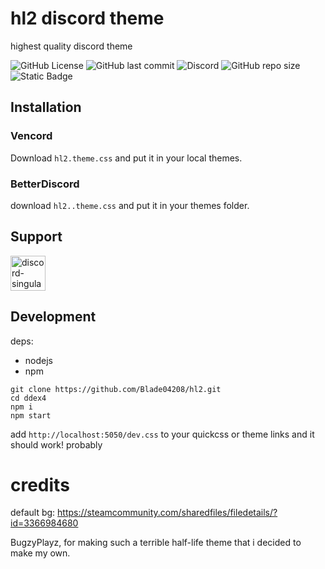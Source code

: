 
# hl2 discord theme
highest quality discord theme

![GitHub License](https://img.shields.io/github/license/blade04208/ddex4?style=flat-square)
 ![GitHub last commit](https://img.shields.io/github/last-commit/blade04208/ddex4?style=flat-square) ![Discord](https://img.shields.io/discord/1334998273437597767?style=flat-square&label=Discord) ![GitHub repo size](https://img.shields.io/github/repo-size/blade04208/ddex4?style=flat-square) ![Static Badge](https://img.shields.io/badge/skill-issue-red?style=flat-square)


## Installation

### Vencord

Download `hl2.theme.css` and put it in your local themes.

   
### BetterDiscord

download `hl2..theme.css` and put it in your themes folder.

## Support
<a href="https://discord.gg/KEcCnVuTV7"><img alt="discord-singular" height="56" src="https://cdn.jsdelivr.net/npm/@intergrav/devins-badges@3/assets/cozy/social/discord-singular_vector.svg"></a>

    

## Development
deps: 
- nodejs
- npm
```
git clone https://github.com/Blade04208/hl2.git
cd ddex4
npm i
npm start
```
add `http://localhost:5050/dev.css` to your quickcss or theme links and it should work! probably

# credits
default bg: https://steamcommunity.com/sharedfiles/filedetails/?id=3366984680

BugzyPlayz, for making such a terrible half-life theme that i decided to make my own.